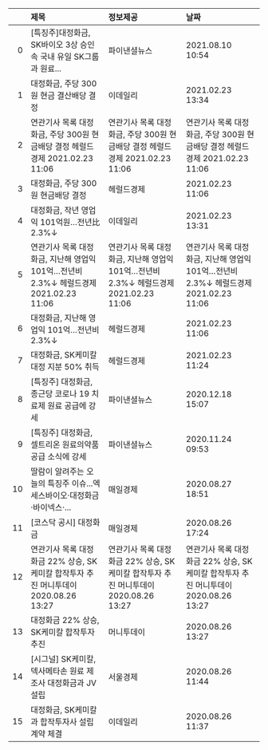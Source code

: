 |    | 제목                                                                                    | 정보제공                                                                                | 날짜                                                                                    |
|---:|:----------------------------------------------------------------------------------------|:----------------------------------------------------------------------------------------|:----------------------------------------------------------------------------------------|
|  0 | [특징주]대정화금, SK바이오 3상 승인 속 국내 유일 SK그룹과 원료...                       | 파이낸셜뉴스                                                                            | 2021.08.10 10:54                                                                        |
|  1 | 대정화금, 주당 300원 현금 결산배당 결정                                                 | 이데일리                                                                                | 2021.02.23 13:34                                                                        |
|  2 | 연관기사 목록  대정화금, 주당 300원 현금배당 결정  헤럴드경제  2021.02.23 11:06         | 연관기사 목록  대정화금, 주당 300원 현금배당 결정  헤럴드경제  2021.02.23 11:06         | 연관기사 목록  대정화금, 주당 300원 현금배당 결정  헤럴드경제  2021.02.23 11:06         |
|  3 | 대정화금, 주당 300원 현금배당 결정                                                      | 헤럴드경제                                                                              | 2021.02.23 11:06                                                                        |
|  4 | 대정화금, 작년 영업익 101억원…전년比 2.3%↓                                              | 이데일리                                                                                | 2021.02.23 13:31                                                                        |
|  5 | 연관기사 목록  대정화금, 지난해 영업익 101억…전년비 2.3%↓  헤럴드경제  2021.02.23 11:06 | 연관기사 목록  대정화금, 지난해 영업익 101억…전년비 2.3%↓  헤럴드경제  2021.02.23 11:06 | 연관기사 목록  대정화금, 지난해 영업익 101억…전년비 2.3%↓  헤럴드경제  2021.02.23 11:06 |
|  6 | 대정화금, 지난해 영업익 101억…전년비 2.3%↓                                              | 헤럴드경제                                                                              | 2021.02.23 11:06                                                                        |
|  7 | 대정화금, SK케미칼대정 지분 50% 취득                                                    | 헤럴드경제                                                                              | 2021.02.23 11:24                                                                        |
|  8 | [특징주] 대정화금, 종근당 코로나 19 치료제 원료 공급에 강세                             | 파이낸셜뉴스                                                                            | 2020.12.18 15:07                                                                        |
|  9 | [특징주] 대정화금, 셀트리온 원료의약품 공급 소식에 강세                                 | 파이낸셜뉴스                                                                            | 2020.11.24 09:53                                                                        |
| 10 | 딸람이 알려주는 오늘의 특징주 이슈...엑세스바이오·대정화금·바이넥스·...                 | 매일경제                                                                                | 2020.08.27 18:51                                                                        |
| 11 | [코스닥 공시] 대정화금                                                                  | 매일경제                                                                                | 2020.08.26 17:24                                                                        |
| 12 | 연관기사 목록  대정화금 22% 상승, SK케미칼 합작투자 추진  머니투데이  2020.08.26 13:27  | 연관기사 목록  대정화금 22% 상승, SK케미칼 합작투자 추진  머니투데이  2020.08.26 13:27  | 연관기사 목록  대정화금 22% 상승, SK케미칼 합작투자 추진  머니투데이  2020.08.26 13:27  |
| 13 | 대정화금 22% 상승, SK케미칼 합작투자 추진                                               | 머니투데이                                                                              | 2020.08.26 13:27                                                                        |
| 14 | [시그널] SK케미칼,덱사메타손 원료 제조사 대정화금과 JV설립                              | 서울경제                                                                                | 2020.08.26 11:44                                                                        |
| 15 | 대정화금, SK케미칼과 합작투자사 설립 계약 체결                                          | 이데일리                                                                                | 2020.08.26 11:37                                                                        |